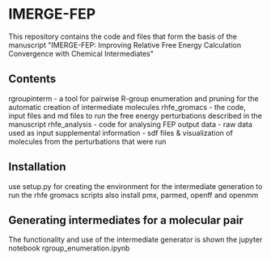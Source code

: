 # IMERGE-FEP
This repository contains the code and files that form the basis of the manuscript "IMERGE-FEP: Improving Relative Free Energy Calculation Convergence with Chemical Intermediates"

## Contents
rgroupinterm - a tool for pairwise R-group enumeration and pruning for the automatic creation of intermediate molecules
rhfe_gromacs - the code, input files and md files to run the free energy perturbations described in the manuscript
rhfe_analysis - code for analysing FEP output
data - raw data used as input
supplemental information - sdf files & visualization of molecules from the perturbations that were run

## Installation
use setup.py for creating the environment for the intermediate generation
to run the rhfe gromacs scripts also install pmx, parmed, openff and openmm

## Generating intermediates for a molecular pair
The functionality and use of the intermediate generator is shown the jupyter notebook rgroup_enumeration.ipynb